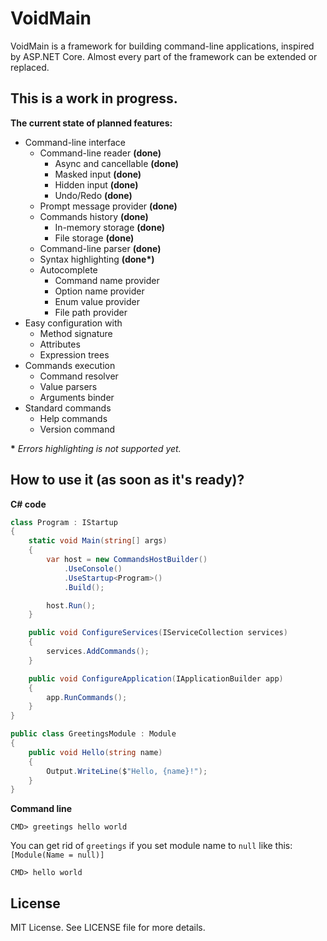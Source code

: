 # VoidMain
VoidMain is a framework for building command-line applications, inspired by ASP.NET Core.
Almost every part of the framework can be extended or replaced.

## This is a work in progress.

**The current state of planned features:**
- Command-line interface
  - Command-line reader **(done)**
    - Async and cancellable **(done)**
    - Masked input **(done)**
    - Hidden input **(done)**
    - Undo/Redo **(done)**
  - Prompt message provider **(done)**
  - Commands history **(done)**
    - In-memory storage **(done)**
    - File storage **(done)**
  - Command-line parser **(done)**
  - Syntax highlighting **(done\*)**
  - Autocomplete
    - Command name provider
    - Option name provider
    - Enum value provider
    - File path provider
- Easy configuration with
  - Method signature
  - Attributes
  - Expression trees
- Commands execution
  - Command resolver
  - Value parsers
  - Arguments binder
- Standard commands
  - Help commands
  - Version command

**\*** *Errors highlighting is not supported yet.*

## How to use it (as soon as it's ready)? 

**C# code**
```csharp
class Program : IStartup
{
    static void Main(string[] args)
    {
        var host = new CommandsHostBuilder()
            .UseConsole()
            .UseStartup<Program>()
            .Build();

        host.Run();
    }

    public void ConfigureServices(IServiceCollection services)
    {
        services.AddCommands();
    }

    public void ConfigureApplication(IApplicationBuilder app)
    {
        app.RunCommands();
    }
}

public class GreetingsModule : Module
{
    public void Hello(string name)
    {
        Output.WriteLine($"Hello, {name}!");
    }
}
```

**Command line**
```
CMD> greetings hello world
```

You can get rid of `greetings` if you set module name to `null` like this: `[Module(Name = null)]`
```
CMD> hello world
```

## License
MIT License. See LICENSE file for more details.